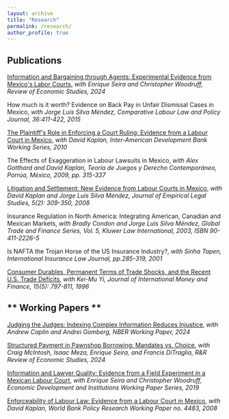 ```yaml
---
layout: archive
title: "Research"
permalink: /research/
author_profile: true
---
```


**Publications**
---

[Information and Bargaining through Agents: Experimental Evidence from Mexico's Labor Courts](https://academic.oup.com/restud/advance-article/doi/10.1093/restud/rdae003/7596323), _with Enrique Seira and Christopher Woodruff, Review of Economic Studies, 2024_

How much is it worth? Evidence on Back Pay in Unfair Dismissal Cases in Mexico, _with Jorge Luis Silva Méndez, Comparative Labour Law and Policy Journal, 36:411-422, 2015_

[The Plaintiff's Role in Enforcing a Court Ruling: Evidence from a Labour Court in Mexico](https://ideas.repec.org/p/idb/brikps/3193.html), _with David Kaplan, Inter-American Development Bank Working Series, 2010_

The Effects of Exaggeration in Labour Lawsuits in Mexico, _with Alex Gotthard and David Kaplan, Teoría de Juegos y Derecho Contemporáneo, Porrúa, México, 2009, pp. 315-337_

[Litigation and Settlement: New Evidence from Labour Courts in Mexico](https://onlinelibrary.wiley.com/doi/abs/10.1111/j.1740-1461.2008.00126.x), _with David Kaplan and Jorge Luis Silva Méndez, Journal of Empirical Legal Studies, 5(2): 309-350, 2008_

Insurance Regulation in North America: Integrating American, Canadian and Mexican Markets, _with Bradly Condon and Jorge Luis Silva Méndez, Global Trade and Finance Series, Vol. 5, Kluwer Law International, 2003, ISBN 90-411-2226-5_

Is NAFTA the Trojan Horse of the US Insurance Industry?, _with Sinha Tapen, International Insurance Law Journal, pp.285-319, 2001_

[Consumer Durables, Permanent Terms of Trade Shocks, and the Recent U.S. Trade Deficits](www.sciencedirect.com/science/article/pii/0261560696000265), _with Kei-Mu Yi, Journal of International Money and Finance, 15(5): 797-811, 1996_

** Working Papers **
---

[Judging the Judges: Indexing Complex Information Reduces Injustice](https://www.nber.org/papers/w32587), _with Andrew Caplin and Andrei Gomberg, NBER Working Paper, 2024_

[Structured Payment in Pawnshop Borrowing: Mandates vs. Choice](https://ditraglia.com/pdf/pawn-paper.pdf), _with Craig McIntosh, Isaac Meza, Enrique Seira, and Francis DiTraglia, R&R Review of Economic Studies, 2024_

[Information and Lawyer Quality: Evidence from a Field Experiment in a Mexican Labour Court](https://edi.opml.co.uk/wpcms/wp-content/uploads/2019/12/Pilot-3_191219-1.pdf), _with Enrique Seira and Christopher Woodruff, Economic Development and Institutions Working Paper Series, 2019_

[Enforceability of Labour Law: Evidence from a Labour Court in Mexico](http://documents.worldbank.org/curated/en/413761468049752151/Enforceability-of-labor-lawevidence-from-a-labor-court-in-Mexico), _with David Kaplan, World Bank Policy Research Working Paper no. 4483, 2008_


<!---
{% if author.googlescholar %}
  You can also find my articles on <u><a href="{{author.googlescholar}}">my Google Scholar profile</a>.</u>
{% endif %}

{% include base_path %}

{% for post in site.publications reversed %}
  {% include archive-single.html %}
{% endfor %}
-->
